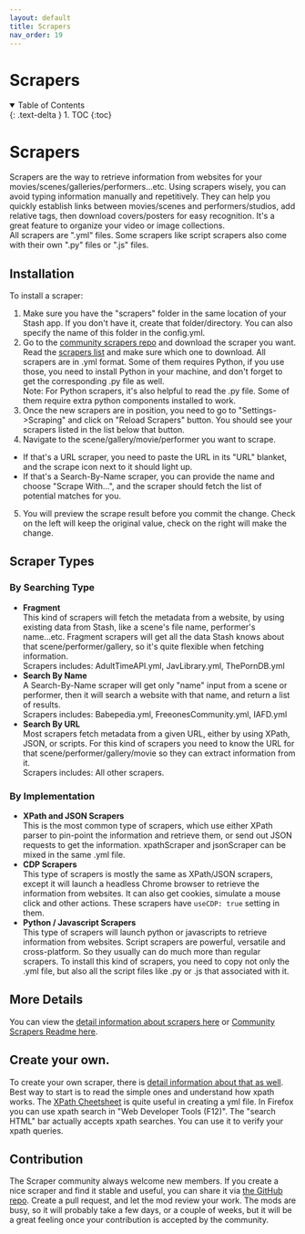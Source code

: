 ```yaml
---
layout: default
title: Scrapers
nav_order: 19
---
```

# **Scrapers**
<details open markdown="block">
  <summary>
    Table of Contents
  </summary>
  {: .text-delta }
1. TOC
{:toc}
</details>

# Scrapers
Scrapers are the way to retrieve information from websites for your movies/scenes/galleries/performers...etc. Using scrapers wisely, you can avoid typing information manually and repetitively. They can help you quickly establish links between movies/scenes and performers/studios, add relative tags, then download covers/posters for easy recognition. It's a great feature to organize your video or image collections.<br>
All scrapers are ".yml" files. Some scrapers like script scrapers also come with their own ".py" files or ".js" files.

## Installation
To install a scraper:
  1) Make sure you have the "scrapers" folder in the same location of your Stash app. If you don't have it, create that folder/directory. You can also specify the name of this folder in the config.yml.
  2) Go to the [community scrapers repo](https://github.com/stashapp/CommunityScrapers) and download the scraper you want. Read the [scrapers list](https://github.com/stashapp/CommunityScrapers/blob/master/SCRAPERS-LIST.md) and make sure which one to download. All scrapers are in .yml format. Some of them requires Python, if you use those, you need to install Python in your machine, and don't forget to get the corresponding .py file as well.
<br>Note: For Python scrapers, it's also helpful to read the .py file. Some of them require extra python components installed to work.
  3) Once the new scrapers are in position, you need to go to "Settings->Scraping" and click on "Reload Scrapers" button. You should see your scrapers listed in the list below that button.
  4) Navigate to the scene/gallery/movie/performer you want to scrape.
* If that's a URL scraper, you need to paste the URL in its "URL" blanket, and the scrape icon next to it should light up.
* If that's a Search-By-Name scraper, you can provide the name and choose "Scrape With...", and the scraper should fetch the list of potential matches for you.
5) You will preview the scrape result before you commit the change. Check on the left will keep the original value, check on the right will make the change.

## Scraper Types

### By Searching Type
- **Fragment**<br>
This kind of scrapers will fetch the metadata from a website, by using existing data from Stash, like a scene's file name, performer's name...etc. Fragment scrapers will get all the data Stash knows about that scene/performer/gallery, so it's quite flexible when fetching information.<br>
Scrapers includes: AdultTimeAPI.yml, JavLibrary.yml, ThePornDB.yml
- **Search By Name**<br>
A Search-By-Name scraper will get only "name" input from a scene or performer, then it will search a website with that name, and return a list of results.<br>
Scrapers includes: Babepedia.yml, FreeonesCommunity.yml, IAFD.yml
- **Search By URL**<br>
Most scrapers fetch metadata from a given URL, either by using XPath, JSON, or scripts. For this kind of scrapers you need to know the URL for that scene/performer/gallery/movie so they can extract information from it.<br>
Scrapers includes: All other scrapers.

### By Implementation
- **XPath and JSON Scrapers**<br>
This is the most common type of scrapers, which use either XPath parser to pin-point the information and retrieve them, or send out JSON requests to get the information. xpathScraper and jsonScraper can be mixed in the same .yml file.
- **CDP Scrapers**<br>
This type of scrapers is mostly the same as XPath/JSON scrapers, except it will launch a headless Chrome browser to retrieve the information from websites. It can also get cookies, simulate a mouse click and other actions. These scrapers have `useCDP: true` setting in them.
- **Python / Javascript Scrapers**<br>
This type of scrapers will launch python or javascripts to retrieve information from websites. Script scrapers are powerful, versatile and cross-platform. So they usually can do much more than regular scrapers. To install this kind of scrapers, you need to copy not only the .yml file, but also all the script files like .py or .js that associated with it.

## More Details
You can view the [detail information about scrapers here](https://github.com/stashapp/stash/blob/develop/ui/v2.5/src/docs/en/Scraping.md) or [Community Scrapers Readme here](https://github.com/stashapp/CommunityScrapers).

## Create your own.
To create your own scraper, there is [detail information about that as well](https://github.com/stashapp/stash/blob/develop/ui/v2.5/src/docs/en/ScraperDevelopment.md). Best way to start is to read the simple ones and understand how xpath works. The [XPath Cheetsheet](https://devhints.io/xpath) is quite useful in creating a yml file. In Firefox you can use xpath search in "Web Developer Tools (F12)". The "search HTML" bar actually accepts xpath searches. You can use it to verify your xpath queries.

## Contribution
The Scraper community always welcome new members. If you create a nice scraper and find it stable and useful, you can share it via [the GitHub repo](https://github.com/stashapp/CommunityScrapers). Create a pull request, and let the mod review your work. The mods are busy, so it will probably take a few days, or a couple of weeks, but it will be a great feeling once your contribution is accepted by the community.